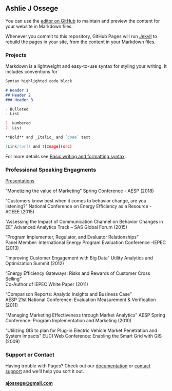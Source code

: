 ## Ashlie J Ossege

You can use the [editor on GitHub](https://github.com/AJOssege/ajossege.github.io/edit/main/README.md) to maintain and preview the content for your website in Markdown files.

Whenever you commit to this repository, GitHub Pages will run [Jekyll](https://jekyllrb.com/) to rebuild the pages in your site, from the content in your Markdown files.

### Projects

Markdown is a lightweight and easy-to-use syntax for styling your writing. It includes conventions for

```markdown
Syntax highlighted code block

# Header 1
## Header 2
### Header 3

- Bulleted
- List

1. Numbered
2. List

**Bold** and _Italic_ and `Code` text

[Link](url) and ![Image](src)
```

For more details see [Basic writing and formatting syntax](https://docs.github.com/en/github/writing-on-github/getting-started-with-writing-and-formatting-on-github/basic-writing-and-formatting-syntax).

### Professional Speaking Engagments

[Presentations](ajossege.github.io/presentations)

“Monetizing the value of Marketing” 
Spring Conference - AESP (2018)

“Customers know best when it comes to behavior change, are you listening?” 
National Conference on Energy Efficiency as a Resource - ACEEE (2015)

“Assessing the Impact of Communication Channel on Behavior Changes in EE” 
Advanced Analytics Track – SAS Global Forum (2015)

“Program Implementer, Regulator, and Evaluator Relationships”  
Panel Member: International Energy Program Evaluation Conference -IEPEC (2013)

“Improving Customer Engagement with Big Data”
Utility Analytics and Optimization Summit (2012)

“Energy Efficiency Gateways: Risks and Rewards of Customer Cross Selling”  
Co-Author of IEPEC White Paper (2011)

“Comparison Reports: Analytic Insights and Business Case”  
AESP 21st National Conference: Evaluation Measurement & Verification (2011)

“Managing Marketing Effectiveness through Market Analytics”
AESP Spring Conference: Program Implementation and Marketing (2010)

“Utilizing GIS to plan for Plug-in Electric Vehicle Market Penetration and System 
Impacts” EUCI Web Conference: Enabling the Smart Grid with GIS (2009)



### Support or Contact

Having trouble with Pages? Check out our [documentation](https://docs.github.com/categories/github-pages-basics/) or [contact support](https://support.github.com/contact) and we’ll help you sort it out.
#### ajossege@gmail.com
